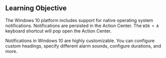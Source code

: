 ## Learning Objective

The Windows 10 platform includes support for native operating system notifications.
Notifications are persisted in the Action Center.
The `WIN + A` keyboard shortcut will pop open the Action Center.

Notifications in Windows 10 are highly customizable.
You can configure custom headings, specify different alarm sounds, configure durations, and more.